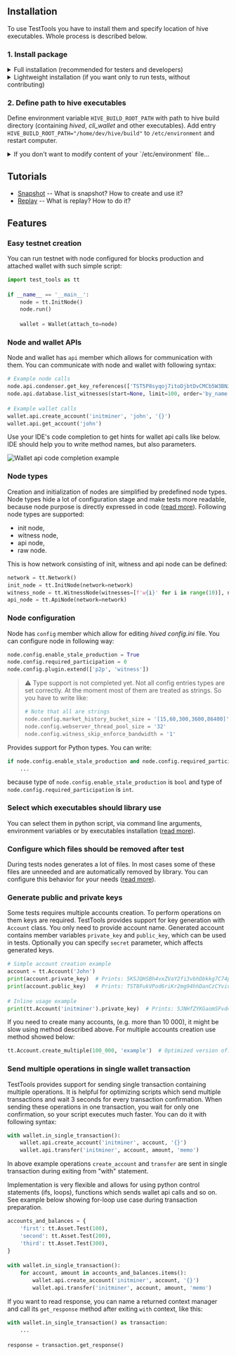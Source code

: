 ## Installation

To use TestTools you have to install them and specify location of hive executables. Whole process is described below.

### 1. Install package

<details>
<summary>Full installation (recommended for testers and developers)</summary>

#### A. Select one of following methods:
- <details>
  <summary>Install with PyCharm</summary>

  Best to create virtual environment in the `~/hive/tests/` directory using pycharm _project-specific_
  [_isolated virtual environment_](https://www.jetbrains.com/help/pycharm/creating-virtual-environment.html).

  With opened project, select tab `Python Packages` at the bottom of window, click `Add Package` and then `From Disk`.

  ![Installation instructions](./documentation/installation_in_pycharm0.png)

  Select TestTools directory, mark `Install as editable` option, specify extra `[dev]` for additional dependencies and click OK.

  ![Installation instructions](./documentation/installation_in_pycharm_dev.png)
  </details>

- <details>
  <summary>Install in virtual environment manually</summary>

  ```bash
  cd ~/hive/tests/                              # Go to tests/ directory of hive repository
  python3.8 -m venv venv/                       # Create virtual environment in venv/ directory
  . venv/bin/activate                           # Activate it
  pip install -e ~/hive/tests/test_tools'[dev]' # Install TestTools with `[dev]` extras
  ```

  To deactivate virtual environment run:
  ```bash
  deactivate
  ```
  </details>

- <details>
  <summary>Install in your operating system scope (not recommended)</summary>

  Enter following command in terminal:
  ```bash
  pip3 install -e ~/hive/tests/test_tools'[dev]'
  ```
  </details>

#### B. Initialize git hooks
Installation will include additional tools for code quality checking and `pre-commit` framework for git hooks managing.\
You can initialize it with following line:
```bash
pre-commit install
```

If for some reason you want to bypass the pre-commit hooks, use the `--no-verify` flag.
This will skip all analysis, so you will be able to trigger CI/CD pipeline (e.g. to run tests on WIP code) without the
need to ensure the production quality of the code.
```bash
git commit --no-verify
```

#### C. `[Only with the virtual environment]` Install script which will automatically activate virtual environment

Git hooks require additional dependencies already installed in a virtual environment to work. It is annoying to activate
it manually every time. This script activates them automatically every time you enter the directory containing the
virtual environment.

Follow instructions below:

1. Get the script

    ```bash
    git clone --depth 1 https://github.com/egilewski/virtualenv-autodetect /tmp/virtualenv-autodetect
    cp /tmp/virtualenv-autodetect/virtualenv-autodetect.sh ~/.virtualenv-autodetect.sh
    ```

2. Add the following line to end of your `.bashrc`, `.bash-profile` or `.zshenv` file:

   `source ~/.virtualenv-autodetect.sh`
</details>

<details>
<summary>Lightweight installation (if you want only to run tests, without contributing)</summary>

#### Select one of following methods:
- <details>
  <summary>Install with PyCharm</summary>

  With opened project, select tab `Python Packages` at the bottom of window, click `Add Package` and then `From Disk`.

  ![Installation instructions](./documentation/installation_in_pycharm0.png)

  Select TestTools directory, mark `Install as editable` option and click OK.

  ![Installation instructions](./documentation/installation_in_pycharm1.png)
  </details>

- <details>
  <summary>Install in virtual environment manually</summary>

  ```bash
  cd ~/hive/tests/test_tools/             # Go to repository root directory
  python3.8 -m venv venv/                 # Create virtual environment in venv/ directory
  source venv/bin/activate                # Activate it
  pip install -e ~/hive/tests/test_tools  # Install TestTools
  ```

  To deactivate virtual environment run:
  ```bash
  deactivate
  ```
  </details>

- <details>
  <summary>Install in your operating system scope (not recommended)</summary>

  Enter following command in terminal:
  ```bash
  pip3 install -e ~/hive/tests/test_tools/
  ```
  </details>

</details>

### 2. Define path to hive executables

Define environment variable `HIVE_BUILD_ROOT_PATH` with path to hive build directory (containing _hived_, _cli_wallet_ and other executables). Add entry `HIVE_BUILD_ROOT_PATH="/home/dev/hive/build"` to `/etc/environment` and restart computer.

<details>
<summary>If you don't want to modify content of your `/etc/environment` file...</summary>

...then you have to set this variable locally before every run of script, which uses TestTools. It can be done as in examples below:

```bash
HIVE_BUILD_ROOT_PATH="/home/dev/hive/build" pytest
HIVE_BUILD_ROOT_PATH="/home/dev/hive/build" python3 your_script.py
```

</details>

## Tutorials

- [Snapshot](documentation/tutorials/snapshot.md) -- What is snapshot? How to create and use it?
- [Replay](documentation/tutorials/replay.md) -- What is replay? How to do it?

## Features

### Easy testnet creation
You can run testnet with node configured for blocks production and attached wallet with such simple script:
```python
import test_tools as tt

if __name__ == '__main__':
    node = tt.InitNode()
    node.run()

    wallet = Wallet(attach_to=node)
```

### Node and wallet APIs
Node and wallet has `api` member which allows for communication with them. You can communicate with node and wallet with following syntax:
```python
# Example node calls
node.api.condenser.get_key_references(['TST5P8syqoj7itoDjbtDvCMCb5W3BNJtUjws9v7TDNZKqBLmp3pQW'])
node.api.database.list_witnesses(start=None, limit=100, order='by_name')

# Example wallet calls
wallet.api.create_account('initminer', 'john', '{}')
wallet.api.get_account('john')
```

Use your IDE's code completion to get hints for wallet api calls like below. IDE should help you to write method names, but also parameters.

![Wallet api code completion example](./documentation/wallet_code_completion.png)

### Node types
Creation and initialization of nodes are simplified by predefined node types. Node types hide a lot of configuration stage and make tests more readable, because node purpose is directly expressed in code ([read more](documentation/node_types.md)). Following node types are supported:
- init node,
- witness node,
- api node,
- raw node.

This is how network consisting of init, witness and api node can be defined:
```python
network = tt.Network()
init_node = tt.InitNode(network=network)
witness_node = tt.WitnessNode(witnesses=[f'w{i}' for i in range(10)], network=network)
api_node = tt.ApiNode(network=network)
```

### Node configuration
Node has `config` member which allow for editing _hived_ _config.ini_ file. You can configure node in following way:
```python
node.config.enable_stale_production = True
node.config.required_participation = 0
node.config.plugin.extend(['p2p', 'witness'])
```

> :warning: Type support is not completed yet. Not all config entries types are set correctly. At the moment most of them are treated as strings. So you have to write like:
> ```python
> # Note that all are strings
> node.config.market_history_bucket_size = '[15,60,300,3600,86400]'
> node.config.webserver_thread_pool_size = '32'
> node.config.witness_skip_enforce_bandwidth = '1'
> ```

Provides support for Python types. You can write:
```python
if node.config.enable_stale_production and node.config.required_participation < 20:
    ...
```
because type of `node.config.enable_stale_production` is `bool` and type of `node.config.required_participation` is `int`.

### Select which executables should library use
You can select them in python script, via command line arguments, environment variables or by executables installation ([read more](documentation/paths_to_executables.md)).

### Configure which files should be removed after test
During tests nodes generates a lot of files. In most cases some of these files are unneeded and are automatically removed by library. You can configure this behavior for your needs ([read more](documentation/clean_up_policies.md)).

### Generate public and private keys
Some tests requires multiple accounts creation. To perform operations on them keys are required. TestTools provides support for key generation with `Account` class. You only need to provide account name. Generated account contains member variables `private_key` and `public_key`, which can be used in tests. Optionally you can specify `secret` parameter, which affects generated keys.
```python
# Simple account creation example
account = tt.Account('John')
print(account.private_key)  # Prints: 5KSJQHSBh4vxZVaY2fi3vbhDbkkg7C74pE4S3bigEQyct2RqMDf
print(account.public_key)   # Prints: TST8FukVPod6riKr2mg94hhDanCzCYvivJtPdpcUVnEChaJ5N9QbC

# Inline usage example
print(tt.Account('initminer').private_key)  # Prints: 5JNHfZYKGaomSFvd4NUdQ9qMcEAC43kujbfjueTHpVapX1Kzq2n
```

If you need to create many accounts, (e.g. more than 10 000), it might be slow using method described above. For multiple accounts creation use method showed below:
```python
tt.Account.create_multiple(100_000, 'example')  # Optimized version of: [Account('example-{i}') for i in range(100_000)]
```

### Send multiple operations in single wallet transaction
TestTools provides support for sending single transaction containing multiple operations. It is helpful for optimizing scripts which send multiple transactions and wait 3 seconds for every transaction confirmation. When sending these operations in one transaction, you wait for only one confirmation, so your script executes much faster. You can do it with following syntax:
```python
with wallet.in_single_transaction():
    wallet.api.create_account('initminer', account, '{}')
    wallet.api.transfer('initminer', account, amount, 'memo')
```
In above example operations `create_account` and `transfer` are sent in single transaction during exiting from "with" statement.

Implementation is very flexible and allows for using python control statements (ifs, loops), functions which sends wallet api calls and so on. See example below showing for-loop use case during transaction preparation.
```python
accounts_and_balances = {
    'first': tt.Asset.Test(100),
    'second': tt.Asset.Test(200),
    'third': tt.Asset.Test(300),
}

with wallet.in_single_transaction():
    for account, amount in accounts_and_balances.items():
        wallet.api.create_account('initminer', account, '{}')
        wallet.api.transfer('initminer', account, amount, 'memo')
```

If you want to read response, you can name a returned context manager and call its `get_response` method after exiting `with` context, like this:
```python
with wallet.in_single_transaction() as transaction:
    ...

response = transaction.get_response()
```
